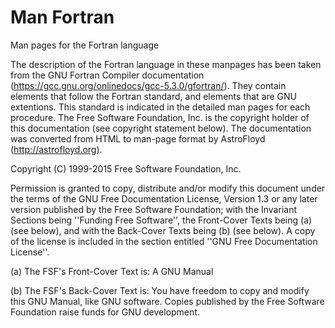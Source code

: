 # Man Fortran #

Man pages for the Fortran language


The description of the Fortran language in these manpages has been taken from the GNU Fortran Compiler documentation (https://gcc.gnu.org/onlinedocs/gcc-5.3.0/gfortran/).  They contain elements that follow the Fortran standard, and elements that are GNU extentions.  This standard is indicated in the detailed man pages for each procedure.  The Free Software Foundation, Inc. is the copyright holder of this documentation (see copyright statement below).  The documentation was converted from HTML to man-page format by AstroFloyd (http://astrofloyd.org).



Copyright (C) 1999-2015 Free Software Foundation, Inc.

Permission is granted to copy, distribute and/or modify this document
under the terms of the GNU Free Documentation License, Version 1.3 or
any later version published by the Free Software Foundation; with the
Invariant Sections being ''Funding Free Software'', the Front-Cover
Texts being (a) (see below), and with the Back-Cover Texts being (b)
(see below).  A copy of the license is included in the section entitled
''GNU Free Documentation License''.

(a) The FSF's Front-Cover Text is:
A GNU Manual

(b) The FSF's Back-Cover Text is:
You have freedom to copy and modify this GNU Manual, like GNU
software.  Copies published by the Free Software Foundation raise
funds for GNU development.

